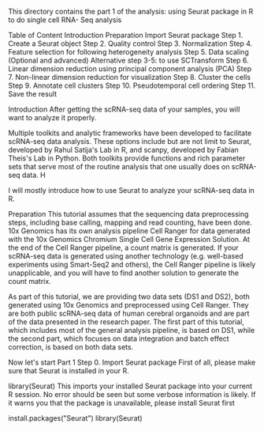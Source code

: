 This directory contains the part 1 of the analysis: using Seurat package in R to do single cell RNA- Seq analysis

Table of Content
Introduction
Preparation
Import Seurat package
Step 1. Create a Seurat object
Step 2. Quality control
Step 3. Normalization
Step 4. Feature selection for following heterogeneity analysis
Step 5. Data scaling
(Optional and advanced) Alternative step 3-5: to use SCTransform
Step 6. Linear dimension reduction using principal component analysis (PCA)
Step 7. Non-linear dimension reduction for visualization
Step 8. Cluster the cells
Step 9. Annotate cell clusters
Step 10. Pseudotemporal cell ordering
Step 11. Save the result


Introduction
After getting the scRNA-seq data of your samples, you will want to analyze it properly.

Multiple toolkits and analytic frameworks have been developed to facilitate scRNA-seq data analysis. These options include but are not limit to Seurat, developed by Rahul Satija's Lab in R, and scanpy, developed by Fabian Theis's Lab in Python. Both toolkits provide functions and rich parameter sets that serve most of the routine analysis that one usually does on scRNA-seq data. H

I will mostly introduce how to use Seurat to analyze your scRNA-seq data in R. 

Preparation
This tutorial assumes that the sequencing data preprocessing steps, including base calling, mapping and read counting, have been done. 10x Genomics has its own analysis pipeline Cell Ranger for data generated with the 10x Genomics Chromium Single Cell Gene Expression Solution. At the end of the Cell Ranger pipeline, a count matrix is generated. If your scRNA-seq data is generated using another technology (e.g. well-based experiments using Smart-Seq2 and others), the Cell Ranger pipeline is likely unapplicable, and you will have to find another solution to generate the count matrix.

As part of this tutorial, we are providing two data sets (DS1 and DS2), both generated using 10x Genomics and preprocessed using Cell Ranger. They are both public scRNA-seq data of human cerebral organoids and are part of the data presented in the research paper. The first part of this tutorial, which includes most of the general analysis pipeline, is based on DS1, while the second part, which focuses on data integration and batch effect correction, is based on both data sets.

Now let's start Part 1
Step 0. Import Seurat package
First of all, please make sure that Seurat is installed in your R.

library(Seurat)
This imports your installed Seurat package into your current R session. No error should be seen but some verbose information is likely. If it warns you that the package is unavailable, please install Seurat first

install.packages("Seurat")
library(Seurat)
